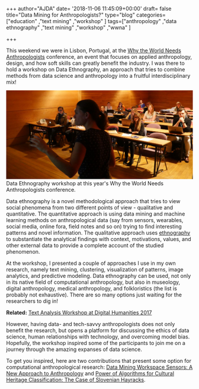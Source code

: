 +++
author="AJDA"
date= '2018-11-06 11:45:09+00:00'
draft= false
title="Data Mining for Anthropologists?"
type="blog"
categories=["education" ,"text mining" ,"workshop" ]
tags=["anthropology" ,"data ethnography" ,"text mining" ,"workshop" ,"wwna" ]

+++

This weekend we were in Lisbon, Portugal, at the [Why the World Needs Anthropologists](https://www.applied-anthropology.com/) conference, an event that focuses on applied anthropology, design, and how soft skills can greatly benefit the industry. I was there to hold a workshop on Data Ethnography, an approach that tries to combine methods from data science and anthropology into a fruitful interdisciplinary mix!

![](/images/2018/10/blog-header.jpg)
Data Ethnography workshop at this year's Why the World Needs Anthropologists conference.



Data ethnography is a novel methodological approach that tries to view social phenomena from two different points of view - qualitative and quantitative. The quantitative approach is using data mining and machine learning methods on anthropological data (say from sensors, wearables, social media, online fora, field notes and so on) trying to find interesting patterns and novel information. The qualitative approach uses [ethnography](https://en.wikipedia.org/wiki/Ethnography) to substantiate the analytical findings with context, motivations, values, and other external data to provide a complete account of the studied phenomenon.

At the workshop, I presented a couple of approaches I use in my own research, namely text mining, clustering, visualization of patterns, image analytics, and predictive modeling. Data ethnography can be used, not only in its native field of computational anthropology, but also in museology, digital anthropology, medical anthropology, and folkloristics (the list is probably not exhaustive). There are so many options just waiting for the researchers to dig in!


**Related:** [Text Analysis Workshop at Digital Humanities 2017](/blog/2017-08-08-text-analysis-workshop-at-digital-humanities-2017/)


However, having data- and tech-savvy anthropologists does not only benefit the research, but opens a platform for discussing the ethics of data science, human relationships with technology, and overcoming model bias. Hopefully, the workshop inspired some of the participants to join me on a journey through the amazing expanses of data science.

To get you inspired, here are two contributions that present some option for computational anthropological research: [Data Mining Workspace Sensors: A New Approach to Anthropology](http://www.sdjt.si/wp/wp-content/uploads/2018/09/JTDH-2018_Pretnar-et-al_Data-Mining-Workspace-Sensors-A-New-Approach-to-Anthropology.pdf) and [Power of Algorithms for Cultural Heritage Classification: The Case of Slovenian Hayracks](http://www.aiucd2018.uniba.it/content/posters/kozolec-pretnar-final.pdf).



